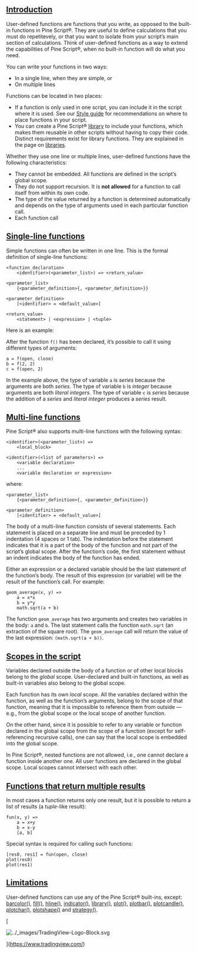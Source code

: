 [Introduction](#id1)
-------------------------------------------------------------------

User-defined functions are functions that you write, as opposed to the built-in functions in Pine Script®. They are useful to define calculations that you must do repetitevely, or that you want to isolate from your script’s main section of calculations. Think of user-defined functions as a way to extend the capabilities of Pine Script®, when no built-in function will do what you need.

You can write your functions in two ways:

*   In a single line, when they are simple, or
*   On multiple lines

Functions can be located in two places:

*   If a function is only used in one script, you can include it in the script where it is used. See our [Style guide](https://tradingview.com/pine-script-docs/en/v5/writing/Style_guide.html#pagestyleguide-functiondeclarations) for recommendations on where to place functions in your script.
*   You can create a Pine Script® [library](https://tradingview.com/pine-script-docs/en/v5/concepts/Libraries.html#pagelibraries) to include your functions, which makes them reusable in other scripts without having to copy their code. Distinct requirements exist for library functions. They are explained in the page on [libraries](https://tradingview.com/pine-script-docs/en/v5/concepts/Libraries.html#pagelibraries).

Whether they use one line or multiple lines, user-defined functions have the following characteristics:

*   They cannot be embedded. All functions are defined in the script’s global scope.
*   They do not support recursion. It is **not allowed** for a function to call itself from within its own code.
*   The type of the value returned by a function is determined automatically and depends on the type of arguments used in each particular function call.
*   Each function call

[Single-line functions](#id2)
-------------------------------------------------------------------------------------

Simple functions can often be written in one line. This is the formal definition of single-line functions:

```
<function_declaration>
    <identifier>(<parameter_list>) => <return_value>

<parameter_list>
    {<parameter_definition>{, <parameter_definition>}}

<parameter_definition>
    [<identifier> = <default_value>]

<return_value>
    <statement> | <expression> | <tuple>

```


Here is an example:

After the function `f()` has been declared, it’s possible to call it using different types of arguments:

```
a = f(open, close)
b = f(2, 2)
c = f(open, 2)

```


In the example above, the type of variable `a` is _series_ because the arguments are both _series_. The type of variable `b` is _integer_ because arguments are both _literal integers_. The type of variable `c` is _series_ because the addition of a _series_ and _literal integer_ produces a _series_ result.

[Multi-line functions](#id3)
-----------------------------------------------------------------------------------

Pine Script® also supports multi-line functions with the following syntax:

```
<identifier>(<parameter_list>) =>
    <local_block>

<identifier>(<list of parameters>) =>
    <variable declaration>
    ...
    <variable declaration or expression>

```


where:

```
<parameter_list>
    {<parameter_definition>{, <parameter_definition>}}

<parameter_definition>
    [<identifier> = <default_value>]

```


The body of a multi-line function consists of several statements. Each statement is placed on a separate line and must be preceded by 1 indentation (4 spaces or 1 tab). The indentation before the statement indicates that it is a part of the body of the function and not part of the script’s global scope. After the function’s code, the first statement without an indent indicates the body of the function has ended.

Either an expression or a declared variable should be the last statement of the function’s body. The result of this expression (or variable) will be the result of the function’s call. For example:

```
geom_average(x, y) =>
    a = x*x
    b = y*y
    math.sqrt(a + b)

```


The function `geom_average` has two arguments and creates two variables in the body: `a` and `b`. The last statement calls the function `math.sqrt` (an extraction of the square root). The `geom_average` call will return the value of the last expression: `(math.sqrt(a + b))`.

[Scopes in the script](#id4)
-----------------------------------------------------------------------------------

Variables declared outside the body of a function or of other local blocks belong to the _global_ scope. User-declared and built-in functions, as well as built-in variables also belong to the global scope.

Each function has its own _local_ scope. All the variables declared within the function, as well as the function’s arguments, belong to the scope of that function, meaning that it is impossible to reference them from outside — e.g., from the global scope or the local scope of another function.

On the other hand, since it is possible to refer to any variable or function declared in the global scope from the scope of a function (except for self-referencing recursive calls), one can say that the local scope is embedded into the global scope.

In Pine Script®, nested functions are not allowed, i.e., one cannot declare a function inside another one. All user functions are declared in the global scope. Local scopes cannot intersect with each other.

[Functions that return multiple results](#id5)
-----------------------------------------------------------------------------------------------------------------------

In most cases a function returns only one result, but it is possible to return a list of results (a _tuple_\-like result):

```
fun(x, y) =>
    a = x+y
    b = x-y
    [a, b]

```


Special syntax is required for calling such functions:

```
[res0, res1] = fun(open, close)
plot(res0)
plot(res1)

```


[Limitations](#id6)
-----------------------------------------------------------------

User-defined functions can use any of the Pine Script® built-ins, except: [barcolor()](https://www.tradingview.com/pine-script-reference/v5/#fun_barcolor), [fill()](https://www.tradingview.com/pine-script-reference/v5/#fun_fill), [hline()](https://www.tradingview.com/pine-script-reference/v5/#fun_hline), [indicator()](https://www.tradingview.com/pine-script-reference/v5/#fun_indicator), [library()](https://www.tradingview.com/pine-script-reference/v5/#fun_library), [plot()](https://www.tradingview.com/pine-script-reference/v5/#fun_plot), [plotbar()](https://www.tradingview.com/pine-script-reference/v5/#fun_plotbar), [plotcandle()](https://www.tradingview.com/pine-script-reference/v5/#fun_plotcandle), [plotchar()](https://www.tradingview.com/pine-script-reference/v5/#fun_plotchar), [plotshape()](https://www.tradingview.com/pine-script-reference/v5/#fun_plotshape) and [strategy()](https://www.tradingview.com/pine-script-reference/v5/#fun_strategy).

[

![../_images/TradingView-Logo-Block.svg](https://tradingview.com/pine-script-docs/en/v5/_images/TradingView-Logo-Block.svg)

](https://www.tradingview.com/)